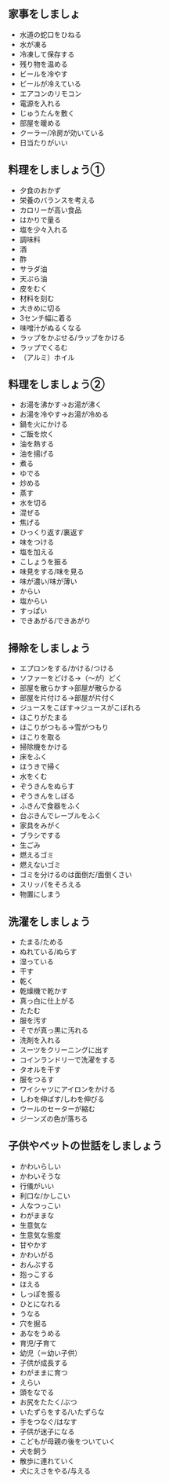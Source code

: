 ## 家事をしましょ
- 水道の蛇口をひねる
- 水が凍る
- 冷凍して保存する
- 残り物を温める
- ビールを冷やす
- ビールが冷えている
- エアコンのリモコン
- 電源を入れる
- じゅうたんを敷く
- 部屋を暖める
- クーラー/冷房が効いている
- 日当たりがいい
## 料理をしましょう①
- 夕食のおかず
- 栄養のバランスを考える
- カロリーが高い食品
- はかりで量る
- 塩を少々入れる
- 調味料
- 酒
- 酢
- サラダ油
- 天ぷら油
- 皮をむく
- 材料を刻む
- 大きめに切る
- 3センチ幅に着る
- 味噌汁がぬるくなる
- ラップをかぶせる/ラップをかける
- ラップでくるむ
- （アルミ）ホイル
## 料理をしましょう②
- お湯を沸かす→お湯が沸く
- お湯を冷やす→お湯が冷める
- 鍋を火にかける
- ご飯を炊く
- 油を熱する
- 油を揚げる
- 煮る
- ゆでる
- 炒める
- 蒸す
- 水を切る
- 混ぜる
- 焦げる
- ひっくり返す/裏返す
- 味をつける
- 塩を加える
- こしょうを振る
- 味見をする/味を見る
- 味が濃い/味が薄い
- からい
- 塩からい
- すっぱい
- できあがる/できあがり
## 掃除をしましょう
- エプロンをする/かける/つける
- ソファーをどける→（～が）どく
- 部屋を散らかす→部屋が散らかる
- 部屋を片付ける→部屋が片付く
- ジュースをこぼす→ジュースがこぼれる
- ほこりがたまる
- ほこりがつもる→雪がつもり
- ほこりを取る
- 掃除機をかける
- 床をふく
- ほうきで掃く
- 水をくむ
- ぞうきんをぬらす
- ぞうきんをしぼる
- ふきんで食器をふく
- 台ぶきんでレーブルをふく
- 家具をみがく
- ブラシでする
- 生ごみ
- 燃えるゴミ
- 燃えないゴミ
- ゴミを分けるのは面倒だ/面倒くさい
- スリッパをそろえる
- 物置にしまう
## 洗濯をしましょう
- たまる/ためる
- ぬれている/ぬらす
- 湿っている
- 干す
- 乾く
- 乾燥機で乾かす
- 真っ白に仕上がる
- たたむ
- 服を汚す
- そでが真っ黒に汚れる
- 洗剤を入れる
- スーツをクリーニングに出す
- コインランドリーで洗濯をする
- タオルを干す
- 服をつるす
- ワイシャツにアイロンをかける
- しわを伸ばす/しわを伸びる
- ウールのセーターが縮む
- ジーンズの色が落ちる
## 子供やペットの世話をしましょう
- かわいらしい
- かわいそうな
- 行儀がいい
- 利口な/かしこい
- 人なつっこい
- わがままな
- 生意気な
- 生意気な態度
- 甘やかす
- かわいがる
- おんぶする
- 抱っこする
- ほえる
- しっぽを振る
- ひとになれる
- うなる
- 穴を掘る
- あなをうめる
- 育児/子育て
- 幼児（＝幼い子供）
- 子供が成長する
- わがままに育つ
- えらい
- 頭をなでる
- お尻をたたく/ぶつ
- いたずらをする/いたずらな
- 手をつなぐ/はなす
- 子供が迷子になる
- こどもが母親の後をついていく
- 犬を飼う
- 散歩に連れていく
- 犬にえさをやる/与える
